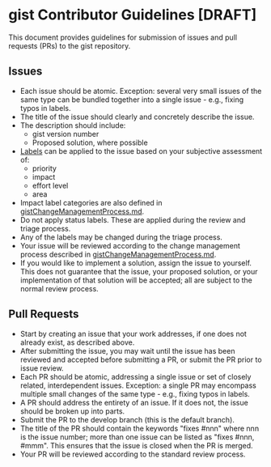 gist Contributor Guidelines [DRAFT]
=====

This document provides guidelines for submission of issues and pull requests (PRs) to the gist repository.

Issues
-----

- Each issue should be atomic. Exception: several very small issues of the same type can be bundled together into a single issue - e.g., fixing typos in labels.
- The title of the issue should clearly and concretely describe the issue. 
- The description should include:
  - gist version number
  - Proposed solution, where possible
- [Labels](https://github.com/semanticarts/gist/labels) can be applied to the issue based on your subjective assessment of:
  - priority
  - impact 
  - effort level
  - area
- Impact label categories are also defined in [gistChangeManagementProcess.md](gistChangeManagementProcess.md).
- Do not apply status labels. These are applied during the review and triage process.
- Any of the labels may be changed during the triage process.
- Your issue will be reviewed according to the change management process described in [gistChangeManagementProcess.md](gistChangeManagementProcess.md).
- If you would like to implement a solution, assign the issue to yourself. This does not guarantee that the issue, your proposed solution, or your implementation of that solution will be accepted; all are subject to the normal review process. 

 


Pull Requests 
-----

- Start by creating an issue that your work addresses, if one does not already exist, as described above.
- After submitting the issue, you may wait until the issue has been reviewed and accepted before submitting a PR, or submit the PR prior to issue review.
- Each PR should be atomic, addressing a single issue or set of closely related, interdependent issues. Exception: a single PR may encompass multiple small changes of the same type - e.g., fixing typos in labels.
- A PR should address the entirety of an issue. If it does not, the issue should be broken up into parts.
- Submit the PR to the develop branch (this is the default branch).
- The title of the PR should contain the keywords "fixes #nnn" where nnn is the issue number; more than one issue can be listed as "fixes #nnn, #mmm". This ensures that the issue is closed when the PR is merged.
- Your PR will be reviewed according to the standard review process.

